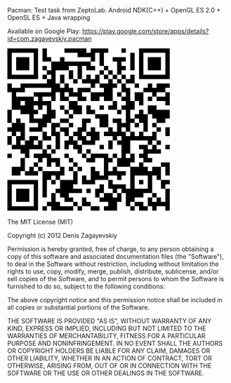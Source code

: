 Pacman: Test task from ZeptoLab. Android NDK(C++) + OpenGL ES 2.0 + OpenSL ES + Java wrapping

Available on Google Play: https://play.google.com/store/apps/details?id=com.zagayevskiy.pacman

![Google play QR-code][1]

[1]: app/GooglePlay.png

The MIT License (MIT)

Copyright (c) 2012 Denis Zagayevskiy

Permission is hereby granted, free of charge, to any person obtaining a copy of
this software and associated documentation files (the "Software"), to deal in
the Software without restriction, including without limitation the rights to
use, copy, modify, merge, publish, distribute, sublicense, and/or sell copies of
the Software, and to permit persons to whom the Software is furnished to do so,
subject to the following conditions:

The above copyright notice and this permission notice shall be included in all
copies or substantial portions of the Software.

THE SOFTWARE IS PROVIDED "AS IS", WITHOUT WARRANTY OF ANY KIND, EXPRESS OR
IMPLIED, INCLUDING BUT NOT LIMITED TO THE WARRANTIES OF MERCHANTABILITY, FITNESS
FOR A PARTICULAR PURPOSE AND NONINFRINGEMENT. IN NO EVENT SHALL THE AUTHORS OR
COPYRIGHT HOLDERS BE LIABLE FOR ANY CLAIM, DAMAGES OR OTHER LIABILITY, WHETHER
IN AN ACTION OF CONTRACT, TORT OR OTHERWISE, ARISING FROM, OUT OF OR IN
CONNECTION WITH THE SOFTWARE OR THE USE OR OTHER DEALINGS IN THE SOFTWARE.